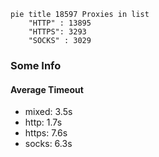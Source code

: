 
```mermaid
pie title 18597 Proxies in list
    "HTTP" : 13895
    "HTTPS": 3293
    "SOCKS" : 3029
```

### Some Info
#### Average Timeout

- mixed: 3.5s
- http: 1.7s
- https: 7.6s
- socks: 6.3s